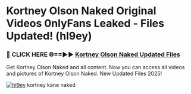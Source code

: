 # Kortney Olson Naked Original Videos 0nlyFans Leaked - Files Updated! (hl9ey)

<h3>🔴 CLICK HERE 🌐==►► <a href="https://tinyurl.com/yckcrads" rel="nofollow">Kortney Olson Naked Updated Files</a></h3>

Get Kortney Olson Naked and all content. Now you can access all videos and pictures of Kortney Olson Naked. New Updated Files 2025!

[![hl9ey](https://i.imgur.com/hpKpOFt.gif)](https://tinyurl.com/yckcrads)
kortney kane naked